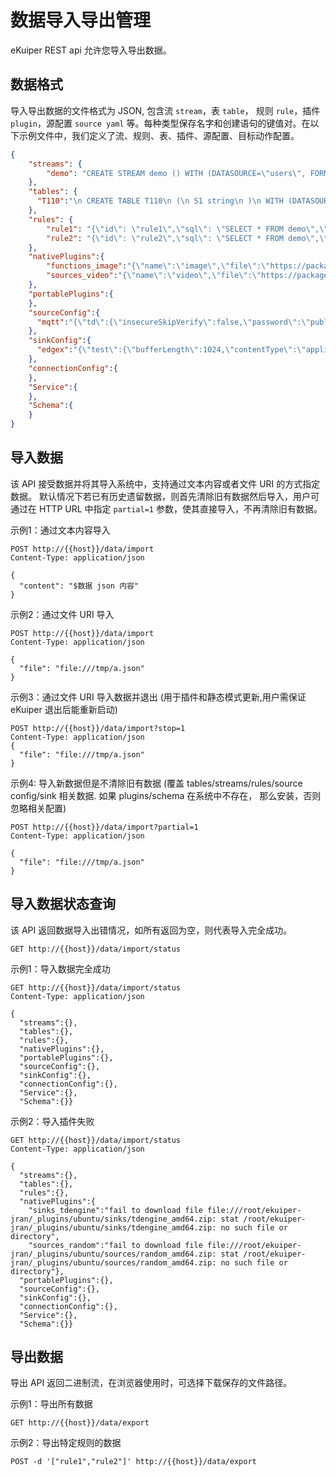 # 数据导入导出管理

eKuiper REST api 允许您导入导出数据。

## 数据格式

导入导出数据的文件格式为 JSON, 包含流 `stream`，表 `table`， 规则 `rule`，插件 `plugin`，源配置 `source yaml` 等。每种类型保存名字和创建语句的键值对。在以下示例文件中，我们定义了流、规则、表、插件、源配置、目标动作配置。

```json
{
    "streams": {
        "demo": "CREATE STREAM demo () WITH (DATASOURCE=\"users\", FORMAT=\"JSON\")"
    },
    "tables": {
      "T110":"\n CREATE TABLE T110\n (\n S1 string\n )\n WITH (DATASOURCE=\"test.json\", FORMAT=\"json\", TYPE=\"file\", KIND=\"scan\", );\n "
    },
    "rules": {
        "rule1": "{\"id\": \"rule1\",\"sql\": \"SELECT * FROM demo\",\"actions\": [{\"log\": {}}]}",
        "rule2": "{\"id\": \"rule2\",\"sql\": \"SELECT * FROM demo\",\"actions\": [{  \"log\": {}}]}"
    },
    "nativePlugins":{
        "functions_image":"{\"name\":\"image\",\"file\":\"https://packages.emqx.net/kuiper-plugins/1.8.1/debian/functions/image_amd64.zip\",\"shellParas\":[]}",
        "sources_video":"{\"name\":\"video\",\"file\":\"https://packages.emqx.net/kuiper-plugins/1.8.1/debian/sources/video_amd64.zip\",\"shellParas\":[]}",
    },
    "portablePlugins":{
    },
    "sourceConfig":{
      "mqtt":"{\"td\":{\"insecureSkipVerify\":false,\"password\":\"public\",\"protocolVersion\":\"3.1.1\",\"qos\":1,\"server\":\"tcp://broker.emqx.io:1883\",\"username\":\"admin\"},\"test\":{\"insecureSkipVerify\":false,\"password\":\"public\",\"protocolVersion\":\"3.1.1\",\"qos\":1,\"server\":\"tcp://127.0.0.1:1883\",\"username\":\"admin\"}}"
    },
    "sinkConfig":{
      "edgex":"{\"test\":{\"bufferLength\":1024,\"contentType\":\"application/json\",\"enableCache\":false,\"format\":\"json\",\"messageType\":\"event\",\"omitIfEmpty\":false,\"port\":6379,\"protocol\":\"redis\",\"sendSingle\":true,\"server\":\"localhost\",\"topic\":\"application\",\"type\":\"redis\"}}"
    },
    "connectionConfig":{
    },
    "Service":{
    },
    "Schema":{
    }
}
```

## 导入数据

该 API 接受数据并将其导入系统中，支持通过文本内容或者文件 URI 的方式指定数据。
默认情况下若已有历史遗留数据，则首先清除旧有数据然后导入，用户可通过在 HTTP URL 中指定 ``partial=1`` 参数，使其直接导入，不再清除旧有数据。 

示例1：通过文本内容导入


```shell
POST http://{{host}}/data/import
Content-Type: application/json

{
  "content": "$数据 json 内容"
}
```

示例2：通过文件 URI 导入

```shell
POST http://{{host}}/data/import
Content-Type: application/json

{
  "file": "file:///tmp/a.json"
}
```

示例3：通过文件 URI 导入数据并退出 (用于插件和静态模式更新,用户需保证 eKuiper 退出后能重新启动)

```shell
POST http://{{host}}/data/import?stop=1
Content-Type: application/json
{
  "file": "file:///tmp/a.json"
}
```

示例4: 导入新数据但是不清除旧有数据 (覆盖 tables/streams/rules/source config/sink 相关数据. 如果 plugins/schema 在系统中不存在， 那么安装，否则忽略相关配置)

```shell
POST http://{{host}}/data/import?partial=1
Content-Type: application/json

{
  "file": "file:///tmp/a.json"
}
```


## 导入数据状态查询

该 API 返回数据导入出错情况，如所有返回为空，则代表导入完全成功。

```shell
GET http://{{host}}/data/import/status
```

示例1：导入数据完全成功

```shell
GET http://{{host}}/data/import/status
Content-Type: application/json

{
  "streams":{},
  "tables":{},
  "rules":{},
  "nativePlugins":{},
  "portablePlugins":{},
  "sourceConfig":{},
  "sinkConfig":{},
  "connectionConfig":{},
  "Service":{},
  "Schema":{}}
```

示例2：导入插件失败

```shell
GET http://{{host}}/data/import/status
Content-Type: application/json

{
  "streams":{},
  "tables":{},
  "rules":{},
  "nativePlugins":{
    "sinks_tdengine":"fail to download file file:///root/ekuiper-jran/_plugins/ubuntu/sinks/tdengine_amd64.zip: stat /root/ekuiper-jran/_plugins/ubuntu/sinks/tdengine_amd64.zip: no such file or directory",
    "sources_random":"fail to download file file:///root/ekuiper-jran/_plugins/ubuntu/sources/random_amd64.zip: stat /root/ekuiper-jran/_plugins/ubuntu/sources/random_amd64.zip: no such file or directory"},
  "portablePlugins":{},
  "sourceConfig":{},
  "sinkConfig":{},
  "connectionConfig":{},
  "Service":{},
  "Schema":{}}
```

## 导出数据

导出 API 返回二进制流，在浏览器使用时，可选择下载保存的文件路径。

示例1：导出所有数据

```shell
GET http://{{host}}/data/export
```

示例2：导出特定规则的数据

```shell
POST -d '["rule1","rule2"]' http://{{host}}/data/export
```
